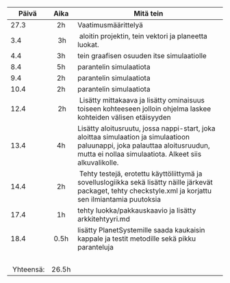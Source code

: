 | Päivä         | Aika          | Mitä tein         |
| ------------- |:-------------:| -----|
| 27.3      | 2h | Vaatimusmäärittelyä |
| 3.4       | 3h | aloitin projektin, tein vektori ja planeetta luokat.|
| 4.4       | 3h | tein graafisen osuuden itse simulaatiolle|
| 8.4       | 5h | parantelin simulaatiota |
| 9.4       | 2h | parantelin simulaatiota |
| 10.4      | 2h | parantelin simulaatiota |
| 12.4      | 2h | Lisätty mittakaava ja lisätty ominaisuus toiseen kohteeseen jolloin ohjelma laskee kohteiden välisen etäisyyden |
| 13.4      | 4h | Lisätty aloitusruutu, jossa nappi-start, joka aloittaa simulaation ja simulaatioon paluunappi, joka palauttaa aloitusruudun, mutta ei nollaa simulaatiota. Alkeet siis alkuvalikolle. |
| 14.4      | 2h | Tehty testejä, erotettu käyttöliittymä ja sovelluslogiikka sekä lisätty näille järkevät packaget, tehty checkstyle.xml ja korjattu sen ilmiantamia puutoksia |
| 17.4      | 1h | tehty luokka/pakkauskaavio ja lisätty arkkitehtyyri.md  |
| 18.4      | 0.5h | lisätty PlanetSystemille saada kaukaisin kappale ja testit metodille sekä pikku paranteluja  |
|   |     |    | 
| Yhteensä: | 26.5h |     |
